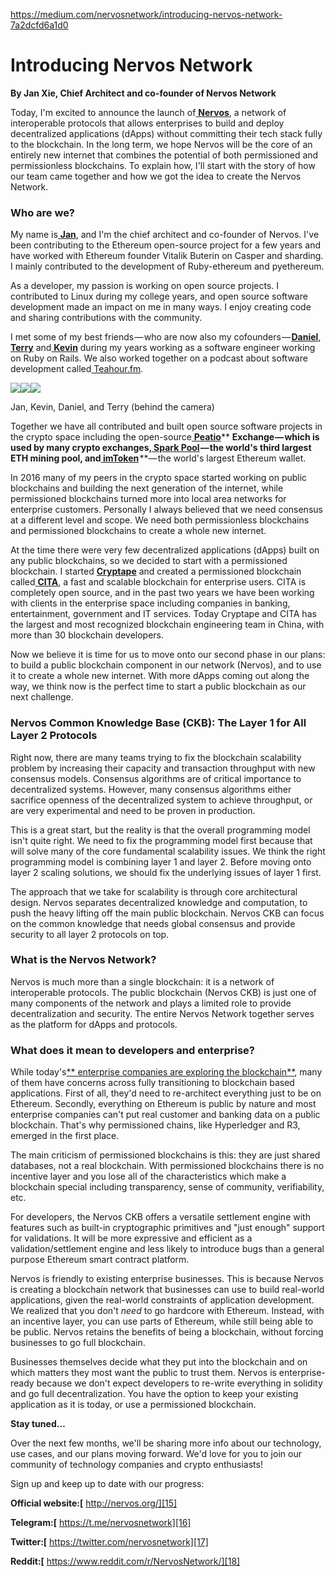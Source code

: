 https://medium.com/nervosnetwork/introducing-nervos-network-7a2dcfd6a1d0

# Introducing Nervos Network

**By Jan Xie, Chief Architect and co-founder of Nervos Network**

Today, I'm excited to announce the launch of[ **Nervos**][1], a network of interoperable protocols that allows enterprises to build and deploy decentralized applications (dApps) without committing their tech stack fully to the blockchain. In the long term, we hope Nervos will be the core of an entirely new internet that combines the potential of both permissioned and permissionless blockchains. To explain how, I'll start with the story of how our team came together and how we got the idea to create the Nervos Network.

### Who are we?

My name is[ **Jan**][2], and I'm the chief architect and co-founder of Nervos. I've been contributing to the Ethereum open-source project for a few years and have worked with Ethereum founder Vitalik Buterin on Casper and sharding. I mainly contributed to the development of Ruby-ethereum and pyethereum.

As a developer, my passion is working on open source projects. I contributed to Linux during my college years, and open source software development made an impact on me in many ways. I enjoy creating code and sharing contributions with the community.

I met some of my best friends — who are now also my cofounders — [**Daniel**][3],[ **Terry**][4] and[ **Kevin**][5] during my years working as a software engineer working on Ruby on Rails. We also worked together on a podcast about software development called[ Teahour.fm][6].

![][7]![][8]![][8]

Jan, Kevin, Daniel, and Terry (behind the camera)

Together we have all contributed and built open source software projects in the crypto space including the open-source[ **Peatio**][9]** **Exchange — which is used by many crypto exchanges,[ **Spark Pool**][10] — the world's third largest ETH mining pool, and[ **imToken**][11]** **— the world's largest Ethereum wallet.

In 2016 many of my peers in the crypto space started working on public blockchains and building the next generation of the internet, while permissioned blockchains turned more into local area networks for enterprise customers. Personally I always believed that we need consensus at a different level and scope. We need both permissionless blockchains and permissioned blockchains to create a whole new internet.

At the time there were very few decentralized applications (dApps) built on any public blockchains, so we decided to start with a permissioned blockchain. I started [**Cryptape**][12] and created a permissioned blockchain called[ **CITA**][13], a fast and scalable blockchain for enterprise users. CITA is completely open source, and in the past two years we have been working with clients in the enterprise space including companies in banking, entertainment, government and IT services. Today Cryptape and CITA has the largest and most recognized blockchain engineering team in China, with more than 30 blockchain developers.

Now we believe it is time for us to move onto our second phase in our plans: to build a public blockchain component in our network (Nervos), and to use it to create a whole new internet. With more dApps coming out along the way, we think now is the perfect time to start a public blockchain as our next challenge.

### Nervos Common Knowledge Base (CKB): The Layer 1 for All Layer 2 Protocols

Right now, there are many teams trying to fix the blockchain scalability problem by increasing their capacity and transaction throughput with new consensus models. Consensus algorithms are of critical importance to decentralized systems. However, many consensus algorithms either sacrifice openness of the decentralized system to achieve throughput, or are very experimental and need to be proven in production.

This is a great start, but the reality is that the overall programming model isn't quite right. We need to fix the programming model first because that will solve many of the core fundamental scalability issues. We think the right programming model is combining layer 1 and layer 2. Before moving onto layer 2 scaling solutions, we should fix the underlying issues of layer 1 first.

The approach that we take for scalability is through core architectural design. Nervos separates decentralized knowledge and computation, to push the heavy lifting off the main public blockchain. Nervos CKB can focus on the common knowledge that needs global consensus and provide security to all layer 2 protocols on top.

### What is the Nervos Network?

Nervos is much more than a single blockchain: it is a network of interoperable protocols. The public blockchain (Nervos CKB) is just one of many components of the network and plays a limited role to provide decentralization and security. The entire Nervos Network together serves as the platform for dApps and protocols.

### What does it mean to developers and enterprise?

While today's[** enterprise companies are exploring the blockchain**][14], many of them have concerns across fully transitioning to blockchain based applications. First of all, they'd need to re-architect everything just to be on Ethereum. Secondly, everything on Ethereum is public by nature and most enterprise companies can't put real customer and banking data on a public blockchain. That's why permissioned chains, like Hyperledger and R3, emerged in the first place.

The main criticism of permissioned blockchains is this: they are just shared databases, not a real blockchain. With permissioned blockchains there is no incentive layer and you lose all of the characteristics which make a blockchain special including transparency, sense of community, verifiability, etc.

For developers, the Nervos CKB offers a versatile settlement engine with features such as built-in cryptographic primitives and "just enough" support for validations. It will be more expressive and efficient as a validation/settlement engine and less likely to introduce bugs than a general purpose Ethereum smart contract platform.

Nervos is friendly to existing enterprise businesses. This is because Nervos is creating a blockchain network that businesses can use to build real-world applications, given the real-world constraints of application development. We realized that you don't _need_ to go hardcore with Ethereum. Instead, with an incentive layer, you can use parts of Ethereum, while still being able to be public. Nervos retains the benefits of being a blockchain, without forcing businesses to go full blockchain.

Businesses themselves decide what they put into the blockchain and on which matters they most want the public to trust them. Nervos is enterprise-ready because we don't expect developers to re-write everything in solidity and go full decentralization. You have the option to keep your existing application as it is today, or use a permissioned blockchain.

**Stay tuned…**

Over the next few months, we'll be sharing more info about our technology, use cases, and our plans moving forward. We'd love for you to join our community of technology companies and crypto enthusiasts!

Sign up and keep up to date with our progress:

**Official website:[** http://nervos.org/][15]

**Telegram:[** https://t.me/nervosnetwork][16]

**Twitter:[** https://twitter.com/nervosnetwork][17]

**Reddit:[** https://www.reddit.com/r/NervosNetwork/][18]

[1]: http://www.nervos.org
[2]: https://github.com/janx
[3]: https://github.com/lgn21st
[4]: https://github.com/poshboytl
[5]: https://github.com/knwang
[6]: http://teahour.fm/
[7]: https://cdn-images-1.medium.com/freeze/max/75/0*p8ZxDF7EYGMrhytK?q=20
[8]: https://cdn-images-1.medium.com/max/2000/0*p8ZxDF7EYGMrhytK
[9]: https://github.com/peatio/peatio
[10]: https://eth.sparkpool.com/
[11]: https://token.im/
[12]: http://www.cryptape.com
[13]: https://github.com/cryptape/cita
[14]: https://blockchainatberkeley.blog/a-snapshot-of-blockchain-in-enterprise-d140a511e5fd
[15]: http://nervos.org/
[16]: https://t.me/nervosnetwork
[17]: https://twitter.com/nervosnetwork
[18]: https://www.reddit.com/r/NervosNetwork/

  